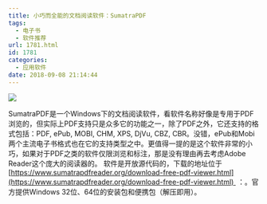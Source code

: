```yaml
---
title: 小巧而全能的文档阅读软件：SumatraPDF
tags:
  - 电子书
  - 软件推荐
url: 1781.html
id: 1781
categories:
  - 应用软件
date: 2018-09-08 21:14:44
---
```


![](http://img.zjer.cn/uploads1/editor/2018/08/21/15348283073634.png)

SumatraPDF是一个Windows下的文档阅读软件，看软件名称好像是专用于PDF浏览的，但实际上PDF支持只是众多它的功能之一，除了PDF之外，它还支持的格式包括：PDF, ePub, MOBI, CHM, XPS, DjVu, CBZ, CBR。没错，ePub和Mobi两个主流电子书格式也在它的支持类型之中。更值得一提的是这个软件非常的小巧，如果对于PDF之类的软件仅限浏览和标注，那是没有理由再去考虑Adobe Reader这个庞大的阅读器的。 软件是开放源代码的，下载的地址位于[https://www.sumatrapdfreader.org/download-free-pdf-viewer.html](https://www.sumatrapdfreader.org/download-free-pdf-viewer.html)  ：。官方提供Windows 32位、64位的安装包和便携包（解压即用）。